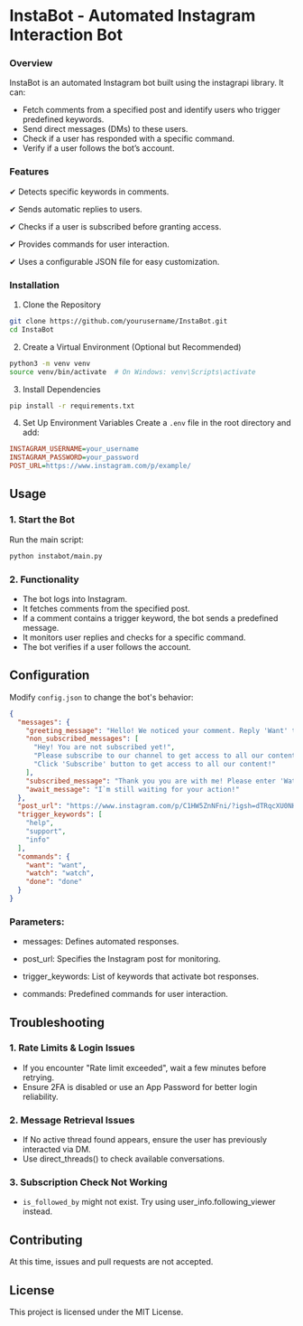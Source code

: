 # InstaBot - Automated Instagram Interaction Bot
### Overview
InstaBot is an automated Instagram bot built using the instagrapi library. It can:

 - Fetch comments from a specified post and identify users who trigger predefined keywords.
 - Send direct messages (DMs) to these users.
 - Check if a user has responded with a specific command.
 - Verify if a user follows the bot’s account.
### Features
✔ Detects specific keywords in comments.

✔ Sends automatic replies to users.

✔ Checks if a user is subscribed before granting access.

✔ Provides commands for user interaction.

✔ Uses a configurable JSON file for easy customization.

### Installation
1. Clone the Repository
```bash
git clone https://github.com/yourusername/InstaBot.git  
cd InstaBot
```
2. Create a Virtual Environment (Optional but Recommended)
```bash
python3 -m venv venv  
source venv/bin/activate  # On Windows: venv\Scripts\activate
```
3. Install Dependencies
```bash
pip install -r requirements.txt
```
4. Set Up Environment Variables
Create a ```.env``` file in the root directory and add:

```ini
INSTAGRAM_USERNAME=your_username  
INSTAGRAM_PASSWORD=your_password  
POST_URL=https://www.instagram.com/p/example/ 
```  
## Usage
### 1. Start the Bot
Run the main script:
```bash
python instabot/main.py
```
### 2. Functionality
 - The bot logs into Instagram.
 - It fetches comments from the specified post.
 - If a comment contains a trigger keyword, the bot sends a predefined message.
 - It monitors user replies and checks for a specific command.
 - The bot verifies if a user follows the account.
## Configuration
Modify ```config.json``` to change the bot's behavior:

```json
{
  "messages": {
    "greeting_message": "Hello! We noticed your comment. Reply 'Want' to continue.",
    "non_subscribed_messages": [
      "Hey! You are not subscribed yet!",
      "Please subscribe to our channel to get access to all our content.",
      "Click 'Subscribe' button to get access to all our content!"
    ],
    "subscribed_message": "Thank you you are with me! Please enter 'Watch' to get my content)",
    "await_message": "I`m still waiting for your action!"
  },
  "post_url": "https://www.instagram.com/p/C1HW5ZnNFni/?igsh=dTRqcXU0NHNlcmRn",
  "trigger_keywords": [
    "help",
    "support",
    "info"
  ],
  "commands": {
    "want": "want",
    "watch": "watch",
    "done": "done"
  }
}
```
### Parameters:

 - messages: Defines automated responses.

 - post_url: Specifies the Instagram post for monitoring.

 - trigger_keywords: List of keywords that activate bot responses.

 - commands: Predefined commands for user interaction.
## Troubleshooting
### 1. Rate Limits & Login Issues
 - If you encounter "Rate limit exceeded", wait a few minutes before retrying.
 - Ensure 2FA is disabled or use an App Password for better login reliability.
### 2. Message Retrieval Issues
 - If No active thread found appears, ensure the user has previously interacted via DM.
 - Use direct_threads() to check available conversations.
### 3. Subscription Check Not Working
 - ```is_followed_by``` might not exist. Try using user_info.following_viewer instead.
## Contributing
At this time, issues and pull requests are not accepted.

## License
This project is licensed under the MIT License.
